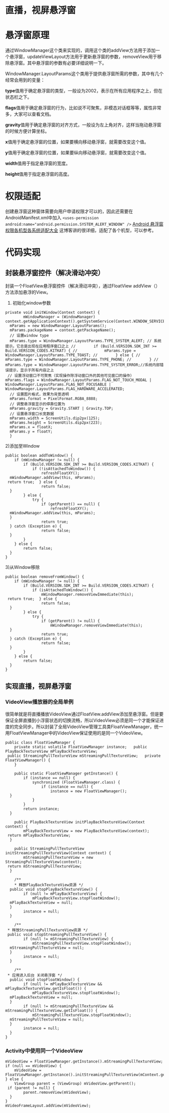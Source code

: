 直播，视屏悬浮窗
===

# 悬浮窗原理
通过WindowManager这个类来实现的，调用这个类的addView方法用于添加一个悬浮窗，updateViewLayout方法用于更新悬浮窗的参数，removeView用于移除悬浮窗。其中悬浮窗的参数有必要详细说明一下。

WindowManager.LayoutParams这个类用于提供悬浮窗所需的参数，其中有几个经常会用到的变量：

**type**值用于确定悬浮窗的类型，一般设为2002，表示在所有应用程序之上，但在状态栏之下。

**flags**值用于确定悬浮窗的行为，比如说不可聚焦，非模态对话框等等，属性非常多，大家可以查看文档。 

**gravity**值用于确定悬浮窗的对齐方式，一般设为左上角对齐，这样当拖动悬浮窗的时候方便计算坐标。

**x**值用于确定悬浮窗的位置，如果要横向移动悬浮窗，就需要改变这个值。

**y**值用于确定悬浮窗的位置，如果要纵向移动悬浮窗，就需要改变这个值。

**width**值用于指定悬浮窗的宽度。

**height**值用于指定悬浮窗的高度。

# 权限适配

创建悬浮窗这种窗体需要向用户申请权限才可以的，因此还需要在AndroidManifest.xml中加入
`
<uses-permission android:name="android.permission.SYSTEM_ALERT_WINDOW" />
`
[Android 悬浮窗权限各机型各系统适配大全](http://blog.csdn.net/self_study/article/details/52859790)
这博客讲的很详细，适配了各个机型，可以参考。

# 代码实现

## 封装悬浮窗控件（解决滑动冲突）
封装一个FloatView悬浮窗控件（解决滑动冲突），通过FloatView addView（）方法添加悬浮的View。

1) 初始化window参数
```
private void initWindow(Context context) {
        mWindowManager = (WindowManager) context.getApplicationContext().getSystemService(Context.WINDOW_SERVICE);
  mParams = new WindowManager.LayoutParams();
  mParams.packageName = context.getPackageName();
  // 设置window type
  mParams.type = WindowManager.LayoutParams.TYPE_SYSTEM_ALERT; // 系统提示。它总是出现在应用程序窗口之上 //        if (Build.VERSION.SDK_INT >= Build.VERSION_CODES.KITKAT) { //            mParams.type = WindowManager.LayoutParams.TYPE_TOAST; //        } else { //            mParams.type = WindowManager.LayoutParams.TYPE_PHONE; //        } //        mParams.type = WindowManager.LayoutParams.TYPE_SYSTEM_ERROR;//系统内部错误提示，显示于所有内容之上
 // 设置浮动窗口不可聚焦（实现操作除浮动窗口外的其他可见窗口的操作）  mParams.flags = WindowManager.LayoutParams.FLAG_NOT_TOUCH_MODAL | WindowManager.LayoutParams.FLAG_NOT_FOCUSABLE | WindowManager.LayoutParams.FLAG_HARDWARE_ACCELERATED;
  // 设置图片格式，效果为背景透明
  mParams.format = PixelFormat.RGBA_8888;
  // 调整悬浮窗显示的停靠位置为
  mParams.gravity = Gravity.START | Gravity.TOP;
  // 设置悬浮窗口长宽数据
  mParams.width = ScreenUtils.dip2px(125);
  mParams.height = ScreenUtils.dip2px(223);
  mParams.x = floatX;
  mParams.y = floatY;
  }
```
2)添加至Window
```
public boolean addToWindow() {
    if (mWindowManager != null) {
        if (Build.VERSION.SDK_INT >= Build.VERSION_CODES.KITKAT) {
            if (!isAttachedToWindow()) {
                refreshFloatXY();
  mWindowManager.addView(this, mParams);
 return true;  } else {
                return false;
  }
        } else {
            try {
                if (getParent() == null) {
                    refreshFloatXY();
  mWindowManager.addView(this, mParams);
  }
                return true;
  } catch (Exception e) {
                return false;
  }
        }
    } else {
        return false;
  }
}
```
3)从Window移除
```
public boolean removeFromWindow() {
    if (mWindowManager != null) {
        if (Build.VERSION.SDK_INT >= Build.VERSION_CODES.KITKAT) {
            if (isAttachedToWindow()) {
                mWindowManager.removeViewImmediate(this);
 return true;  } else {
                return false;
  }
        } else {
            try {
                if (getParent() != null) {
                    mWindowManager.removeViewImmediate(this);
  }
                return true;
  } catch (Exception e) {
                return false;
  }
        }
    } else {
        return false;
  }
}
```
## 实现直播，视屏悬浮窗
### VideoView播放器的全局单例
很简单就是将直播播放VideoView通过FloatView.addView添加至悬浮窗。但是要保证全屏直播到小浮窗状态的切换流畅，所以VideoView必须是同一个才能保证进度的完全同步。所以封装了全局VideoView管理工具类FloatViewManager，统一用FloatViewManager中的VideoView保证使用的是同一个VideoView。
```
public class FloatViewManager {
    private static volatile FloatViewManager instance;   public PlayBackTextureView mPlayBackTextureView;
 public StreamingPullTextureView mStreamingPullTextureView;   private FloatViewManager() {
    }

    public static FloatViewManager getInstance() {
        if (instance == null) {
            synchronized (FloatViewManager.class) {
                if (instance == null) {
                    instance = new FloatViewManager();
  }
            }
        }
        return instance;
  }

    public PlayBackTextureView initPlayBackTextureView(Context context) {
        mPlayBackTextureView = new PlayBackTextureView(context);
 return mPlayBackTextureView;
  }

    public StreamingPullTextureView initStreamingPullTextureView(Context context) {
        mStreamingPullTextureView = new StreamingPullTextureView(context);
 return mStreamingPullTextureView;
  }

    /**
 	* 释放PlayBackTextureView资源 */
  public void stopPlayBackTextureView() {
        if (null != mPlayBackTextureView) {
            mPlayBackTextureView.stopFloatWindow();
  mPlayBackTextureView = null;
  }
        instance = null;
  }

    /**
 * 释放StreamingPullTextureView资源 */ 
 public void stopStreamingPullTextureView() {
        if (null != mStreamingPullTextureView) {
            mStreamingPullTextureView.stopFloatWindow();
  mStreamingPullTextureView = null;
  }
        instance = null;
  }

    /**
 * 应用进入后台 关闭悬浮窗 */
  public void stopFloatWindow() {
        if (null != mPlayBackTextureView && mPlayBackTextureView.getIsFloat()) {
            mPlayBackTextureView.stopFloatWindow();
  mPlayBackTextureView = null;
  }
        if (null != mStreamingPullTextureView && mStreamingPullTextureView.getIsFloat()) {
            mStreamingPullTextureView.stopFloatWindow();
  mStreamingPullTextureView = null;
  }
        instance = null;
  }
}
```
### Activity中使用同一个VideoView
```
mVideoView = FloatViewManager.getInstance().mStreamingPullTextureView; if (null == mVideoView) {
    mVideoView = FloatViewManager.getInstance().initStreamingPullTextureView(mContext.getApplicationContext()); } else {
    ViewGroup parent = (ViewGroup) mVideoView.getParent();
 if (parent != null) {
        parent.removeView(mVideoView);
  }
}
mVideoFrameLayout.addView(mVideoView);
```


